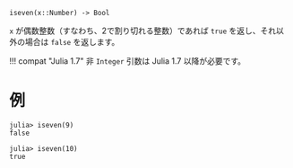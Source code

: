 ```
iseven(x::Number) -> Bool
```

`x` が偶数整数（すなわち、2で割り切れる整数）であれば `true` を返し、それ以外の場合は `false` を返します。

!!! compat "Julia 1.7"
    非 `Integer` 引数は Julia 1.7 以降が必要です。


# 例

```jldoctest
julia> iseven(9)
false

julia> iseven(10)
true
```
